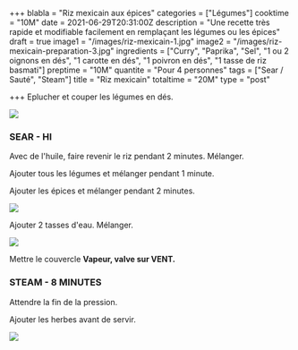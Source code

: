 +++
blabla = "Riz mexicain aux épices"
categories = ["Légumes"]
cooktime = "10M"
date = 2021-06-29T20:31:00Z
description = "Une recette très rapide et modifiable facilement en remplaçant les légumes ou les épices"
draft = true
image1 = "/images/riz-mexicain-1.jpg"
image2 = "/images/riz-mexicain-preparation-3.jpg"
ingredients = ["Curry", "Paprika", "Sel", "1 ou 2 oignons en dés", "1 carotte en dés", "1 poivron en dés", "1 tasse de riz basmati"]
preptime = "10M"
quantite = "Pour 4 personnes"
tags = ["Sear / Sauté", "Steam"]
title = "Riz mexicain"
totaltime = "20M"
type = "post"

+++
Eplucher et couper les légumes en dés.

![](/images/riz-mexicain-preparation-4.jpg)

### SEAR - HI

Avec de l'huile, faire revenir le riz pendant 2 minutes. Mélanger.

Ajouter tous les légumes et mélanger pendant 1 minute.

Ajouter les épices et mélanger pendant 2 minutes.

![](/images/riz-mexicain-preparation-5-1.jpg)

Ajouter 2 tasses d'eau. Mélanger.

![](/images/riz-mexicain-preparation-7.jpg)

Mettre le couvercle **Vapeur, valve sur VENT.**

### STEAM - 8 MINUTES

Attendre la fin de la pression.

Ajouter les herbes avant de servir.

![](/images/riz-mexicain-preparation-8.jpg)
